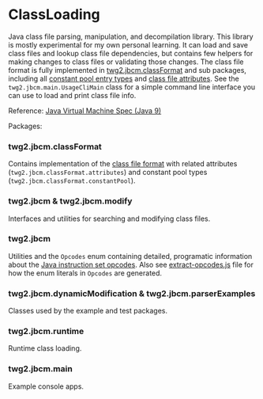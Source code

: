 ClassLoading
==========

Java class file parsing, manipulation, and decompilation library.
This library is mostly experimental for my own personal learning.
It can load and save class files and lookup class file dependencies, but contains few helpers for making changes to class files or validating those changes.
The class file format is fully implemented in [twg2.jbcm.classFormat](./ClassLoading/tree/master/src/twg2/jbcm/classFormat) and sub packages, including all [constant pool entry types](https://docs.oracle.com/javase/specs/jvms/se9/html/jvms-4.html#jvms-4.4) and [class file attributes](https://docs.oracle.com/javase/specs/jvms/se9/html/jvms-4.html#jvms-4.7).
See the `twg2.jbcm.main.UsageCliMain` class for a simple command line interface you can use to load and print class file info.

Reference: [Java Virtual Machine Spec (Java 9)](https://docs.oracle.com/javase/specs/jvms/se9/html/index.html)

Packages:
### twg2.jbcm.classFormat
Contains implementation of the [class file format](https://docs.oracle.com/javase/specs/jvms/se9/html/jvms-4.html)
with related attributes (`twg2.jbcm.classFormat.attributes`) and constant pool types (`twg2.jbcm.classFormat.constantPool`).

### twg2.jbcm & twg2.jbcm.modify
Interfaces and utilities for searching and modifying class files.

### twg2.jbcm
Utilities and the `Opcodes` enum containing detailed, programatic information about the [Java instruction set opcodes](https://docs.oracle.com/javase/specs/jvms/se9/html/jvms-6.html#jvms-6.5).
Also see [extract-opcodes.js](extract-opcodes.js) file for how the enum literals in `Opcodes` are generated.

### twg2.jbcm.dynamicModification & twg2.jbcm.parserExamples
Classes used by the example and test packages.

### twg2.jbcm.runtime
Runtime class loading.

### twg2.jbcm.main
Example console apps.